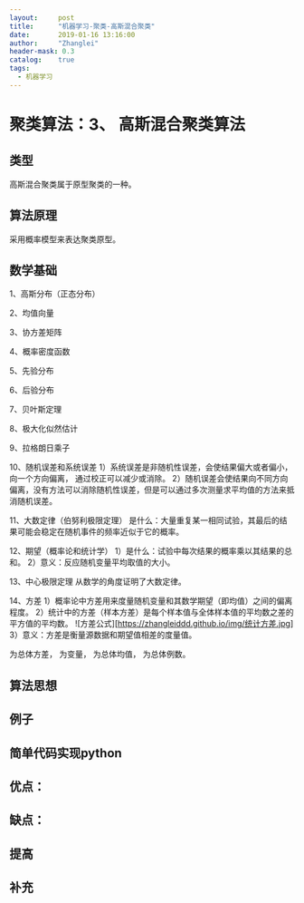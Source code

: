 ```yaml
---
layout:     post
title:      "机器学习-聚类-高斯混合聚类"
date:       2019-01-16 13:16:00
author:     "Zhanglei"
header-mask: 0.3
catalog:    true
tags:
  - 机器学习
---
```



# 聚类算法：3、 高斯混合聚类算法
## 类型
高斯混合聚类属于原型聚类的一种。
## 算法原理
采用概率模型来表达聚类原型。
## 数学基础
1、高斯分布（正态分布）

2、均值向量

3、协方差矩阵

4、概率密度函数

5、先验分布

6、后验分布

7、贝叶斯定理

8、极大化似然估计

9、拉格朗日乘子

10、随机误差和系统误差
1）系统误差是非随机性误差，会使结果偏大或者偏小，向一个方向偏离， 通过校正可以减少或消除。
2）随机误差会使结果向不同方向偏离，没有方法可以消除随机性误差，但是可以通过多次测量求平均值的方法来抵消随机误差。

11、大数定律（伯努利极限定理）
是什么：大量重复某一相同试验，其最后的结果可能会稳定在随机事件的频率近似于它的概率。


12、期望（概率论和统计学）
1）是什么：试验中每次结果的概率乘以其结果的总和。
2）意义：反应随机变量平均取值的大小。

13、中心极限定理
从数学的角度证明了大数定律。

14、方差
1）概率论中方差用来度量随机变量和其数学期望（即均值）之间的偏离程度。
2）统计中的方差（样本方差）是每个样本值与全体样本值的平均数之差的平方值的平均数。
![方差公式][https://zhangleiddd.github.io/img/统计方差.jpg]
3）意义：方差是衡量源数据和期望值相差的度量值。

为总体方差，  为变量，  为总体均值，  为总体例数。
## 算法思想

## 例子

## 简单代码实现python



## 优点：

## 缺点：

## 提高


## 补充

